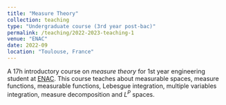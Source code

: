 ```yaml
---
title: "Measure Theory"
collection: teaching
type: "Undergraduate course (3rd year post-bac)"
permalink: /teaching/2022-2023-teaching-1
venue: "ENAC"
date: 2022-09
location: "Toulouse, France"
---
```


A 17h introductory course on _measure theory_ for 1st year engineering student at [ENAC](https://enac.fr/). This course teaches about measurable spaces, measure functions, measurable functions, Lebesgue integration, multiple variables integration, measure decomposition and $L^P$ spaces.

